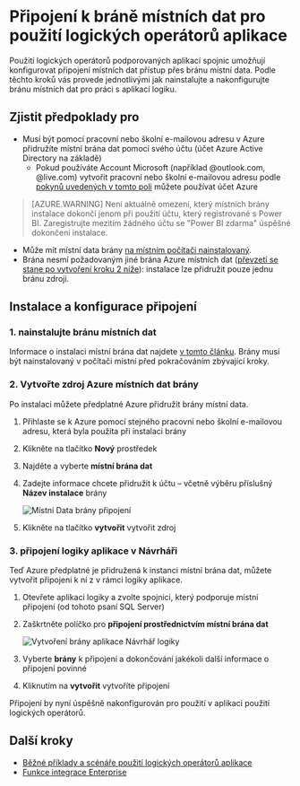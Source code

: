 <properties
   pageTitle="Použití logických operátorů aplikace místní datové připojení brány | Microsoft Azure"
   description="Informace o tom, jak vytvořit připojení k bráně místních dat pomocí funkčně logiky aplikace."
   services="logic-apps"
   documentationCenter=".net,nodejs,java"
   authors="jeffhollan"
   manager="erikre"
   editor=""/>

<tags
   ms.service="logic-apps"
   ms.devlang="multiple"
   ms.topic="article"
   ms.tgt_pltfrm="na"
   ms.workload="integration"
   ms.date="07/05/2016"
   ms.author="jehollan"/>

# <a name="connect-to-the-on-premises-data-gateway-for-logic-apps"></a>Připojení k bráně místních dat pro použití logických operátorů aplikace

Použití logických operátorů podporovaných aplikací spojnic umožňují konfigurovat připojení místních dat přístup přes bránu místní data.  Podle těchto kroků vás provede jednotlivými jak nainstalujte a nakonfigurujte bránu místních dat pro práci s aplikací logiku.

## <a name="prerequisites"></a>Zjistit předpoklady pro

* Musí být pomocí pracovní nebo školní e-mailovou adresu v Azure přidružíte místní brána dat pomocí svého účtu (účet Azure Active Directory na základě)
    * Pokud používáte Account Microsoft (například @outlook.com, @live.com) vytvořit pracovní nebo školní e-mailovou adresu podle [pokynů uvedených v tomto poli](../virtual-machines/virtual-machines-windows-create-aad-work-id.md#locate-your-default-directory-in-the-azure-classic-portal) můžete používat účet Azure

> [AZURE.WARNING] Není aktuálně omezení, který místních brány instalace dokončí jenom při použití účtu, který registrované s Power BI.  Zaregistrujte mezitím žádného účtu se "Power BI zdarma" úspěšné dokončení instalace.

* Může mít místní data brány [na místním počítači nainstalovaný](app-service-logic-gateway-install.md).
* Brána nesmí požadovaným jiné brána Azure místních dat ([převzetí se stane po vytvoření kroku 2 níže](#2-create-an-azure-on-premises-data-gateway-resource)): instalace lze přidružit pouze jednu bránu zdroji.

## <a name="installing-and-configuring-the-connection"></a>Instalace a konfigurace připojení

### <a name="1-install-the-on-premises-data-gateway"></a>1. nainstalujte bránu místních dat

Informace o instalaci místní brána dat najdete [v tomto článku](app-service-logic-gateway-install.md).  Brány musí být nainstalovaný v počítači místní před pokračováním zbývající kroky.

### <a name="2-create-an-azure-on-premises-data-gateway-resource"></a>2. Vytvořte zdroj Azure místních dat brány

Po instalaci můžete předplatné Azure přidružit brány místní data.

1. Přihlaste se k Azure pomocí stejného pracovní nebo školní e-mailovou adresu, která byla použita při instalaci brány
1. Klikněte na tlačítko **Nový** prostředek
1. Najděte a vyberte **místní brána dat**
1. Zadejte informace chcete přidružit k účtu – včetně výběru příslušný **Název instalace** brány

    ![Místní Data brány připojení][1]
1. Klikněte na tlačítko **vytvořit** vytvořit zdroj

### <a name="3-create-a-logic-app-connection-in-the-designer"></a>3. připojení logiky aplikace v Návrháři

Teď Azure předplatné je přidružená k instanci místní brána dat, můžete vytvořit připojení k ní z v rámci logiky aplikace.

1. Otevřete aplikaci logiky a zvolte spojnici, který podporuje místní připojení (od tohoto psaní SQL Server)
1. Zaškrtněte políčko pro **připojení prostřednictvím místní brána dat**

    ![Vytvoření brány aplikace Návrhář logiky][2]
1. Vyberte **brány** k připojení a dokončování jakékoli další informace o připojení povinné
1. Kliknutím na **vytvořit** vytvoříte připojení

Připojení by nyní úspěšně nakonfigurován pro použití v aplikaci použití logických operátorů.  

## <a name="next-steps"></a>Další kroky
- [Běžné příklady a scénáře použití logických operátorů aplikace](app-service-logic-examples-and-scenarios.md)
- [Funkce integrace Enterprise](app-service-logic-enterprise-integration-overview.md)

<!-- Image references -->
[1]: ./media/app-service-logic-gateway-connection/createblade.PNG
[2]: ./media/app-service-logic-gateway-connection/blankconnection.PNG
[3]: ./media/app-service-logic-gateway-connection/checkbox.PNG
